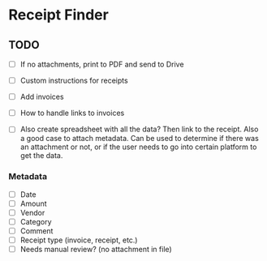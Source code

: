 # Receipt Finder

## TODO

- [ ] If no attachments, print to PDF and send to Drive
- [ ] Custom instructions for receipts
- [ ] Add invoices
- [ ] How to handle links to invoices

- [ ] Also create spreadsheet with all the data? Then link to the receipt. Also a good case to attach metadata. Can be used to determine if there was an attachment or not, or if the user needs to go into certain platform to get the data.

### Metadata

- [ ] Date
- [ ] Amount
- [ ] Vendor
- [ ] Category
- [ ] Comment
- [ ] Receipt type (invoice, receipt, etc.)
- [ ] Needs manual review? (no attachment in file)
